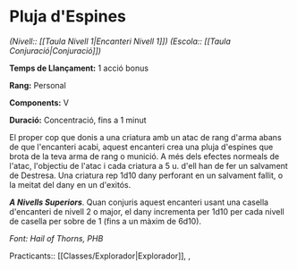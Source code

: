 # Pluja d'Espines

*(Nivell:: [[Taula Nivell 1|Encanteri Nivell 1]]) (Escola:: [[Taula Conjuració|Conjuració]])*

**Temps de Llançament:** 1 acció bonus

**Rang:** Personal

**Components:** V

**Duració:** Concentració, fins a 1 minut

El proper cop que donis a una criatura amb un atac de rang d'arma abans de que l'encanteri acabi, aquest encanteri crea una pluja d'espines que brota de la teva arma de rang o munició. A més dels efectes normeals de l'atac, l'objectiu de l'atac i cada criatura a 5 u. d'ell han de fer un salvament de Destresa. Una criatura rep 1d10 dany perforant en un salvament fallit, o la meitat del dany en un d'exitós.

***A Nivells Superiors***. Quan conjuris aquest encanteri usant una casella d'encanteri de nivell 2 o major, el dany incrementa per 1d10 per cada nivell de casella per sobre de 1 (fins a un màxim de 6d10).


*Font: Hail of Thorns, PHB*



Practicants:: [[Classes/Explorador|Explorador]], ,